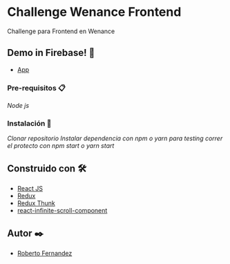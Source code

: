 # Challenge Wenance Frontend

Challenge para Frontend en Wenance

## Demo in Firebase! 🚀
* [App](https://wenance-652a6.web.app/)

### Pre-requisitos 📋

_Node js_

### Instalación 🔧

_Clonar repositorio_
_Instalar dependencia con npm o yarn_
_para testing correr el protecto con npm start o yarn start_

## Construido con 🛠️

* [React JS](https://es.reactjs.org/)
* [Redux](https://redux.js.org/)
* [Redux Thunk](https://github.com/reduxjs/redux-thunk)
* [react-infinite-scroll-component](https://github.com/ankeetmaini/react-infinite-scroll-component)

## Autor ✒️
* [Roberto Fernandez](https://www.linkedin.com/in/roberto-fernandez-53118677/)
